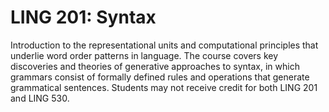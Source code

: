 # LING 201: Syntax

Introduction to the representational units and computational principles that underlie word order patterns in language. The course covers key discoveries and theories of generative approaches to syntax, in which grammars consist of formally defined rules and operations that generate grammatical sentences. Students may not receive credit for both LING 201 and LING 530.